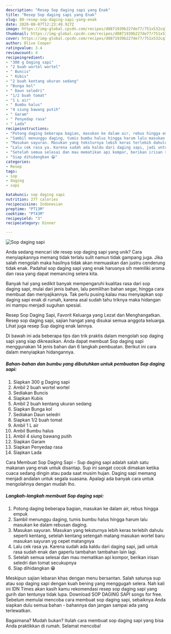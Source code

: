 ```yaml
---
description: "Resep Sop daging sapi yang Enak"
title: "Resep Sop daging sapi yang Enak"
slug: 88-resep-sop-daging-sapi-yang-enak
date: 2020-08-07T12:23:49.927Z
image: https://img-global.cpcdn.com/recipes/d8871939b227de77/751x532cq70/sop-daging-sapi-foto-resep-utama.jpg
thumbnail: https://img-global.cpcdn.com/recipes/d8871939b227de77/751x532cq70/sop-daging-sapi-foto-resep-utama.jpg
cover: https://img-global.cpcdn.com/recipes/d8871939b227de77/751x532cq70/sop-daging-sapi-foto-resep-utama.jpg
author: Olive Cooper
ratingvalue: 3.4
reviewcount: 4
recipeingredient:
- "300 g Daging sapi"
- "2 buah wortel wortel"
- " Buncis"
- " Kubis"
- "2 buah kentang ukuran sedang"
- "Bunga kol"
- " Daun seledri"
- "1/2 buah tomat"
- "1 L air"
- " Bumbu halus"
- "4 siung bawang putih"
- " Garam"
- " Penyedap rasa"
- " Lada"
recipeinstructions:
- "Potong daging beberapa bagian, masukan ke dalam air, rebus hingga empuk"
- "Sambil menunggu daging, tumis bumbu halus hingga harum lalu masukan ke dalam rebusan daging."
- "Masukan sayuran. Masukan yang teksturnya lebih keras terlebih dahulu seperti kentang, setelah kentang setengah matang masukan wortel baru masukan sayuran yg cepet matangnya"
- "Lalu cek rasa ya. Karena sudah ada kaldu dari daging sapi, jadi untuk rasa sudah enak dan gaperlu tambahan tambahan lain lagi."
- "Setelah semua selesai dan mau mematikan api kompor, berikan irisan seledri dan tomat secukupnya"
- "Siap dihidangkan 😁"
categories:
- Resep
tags:
- sop
- daging
- sapi

katakunci: sop daging sapi 
nutrition: 277 calories
recipecuisine: Indonesian
preptime: "PT13M"
cooktime: "PT43M"
recipeyield: "3"
recipecategory: Dinner

---
```



![Sop daging sapi](https://img-global.cpcdn.com/recipes/d8871939b227de77/751x532cq70/sop-daging-sapi-foto-resep-utama.jpg)

Anda sedang mencari ide resep sop daging sapi yang unik? Cara menyiapkannya memang tidak terlalu sulit namun tidak gampang juga. Jika salah mengolah maka hasilnya tidak akan memuaskan dan justru cenderung tidak enak. Padahal sop daging sapi yang enak harusnya sih memiliki aroma dan rasa yang dapat memancing selera kita.

Banyak hal yang sedikit banyak mempengaruhi kualitas rasa dari sop daging sapi, mulai dari jenis bahan, lalu pemilihan bahan segar, hingga cara membuat dan menyajikannya. Tak perlu pusing kalau mau menyiapkan sop daging sapi enak di rumah, karena asal sudah tahu triknya maka hidangan ini mampu menjadi suguhan spesial.

Resep Sop Daging Sapi, Favorit Keluarga yang Lezat dan Menghangatkan. Resep sop daging sapi, sajian hangat yang disukai semua anggota keluarga. Lihat juga resep Sup daging enak lainnya.


Di bawah ini ada beberapa tips dan trik praktis dalam mengolah sop daging sapi yang siap dikreasikan. Anda dapat membuat Sop daging sapi menggunakan 14 jenis bahan dan 6 langkah pembuatan. Berikut ini cara dalam menyiapkan hidangannya.

<!--inarticleads1-->

##### Bahan-bahan dan bumbu yang dibutuhkan untuk pembuatan Sop daging sapi:

1. Siapkan 300 g Daging sapi
1. Ambil 2 buah wortel wortel
1. Sediakan  Buncis
1. Siapkan  Kubis
1. Ambil 2 buah kentang ukuran sedang
1. Siapkan Bunga kol
1. Sediakan  Daun seledri
1. Siapkan 1/2 buah tomat
1. Ambil 1 L air
1. Ambil  Bumbu halus
1. Ambil 4 siung bawang putih
1. Siapkan  Garam
1. Siapkan  Penyedap rasa
1. Siapkan  Lada


Cara Membuat Sop Daging Sapi - Sup daging sapi adalah salah satu makanan yang enak untuk disantap. Sup ini sangat cocok dimakan ketika cuaca sedang dingin atau pada saat musim hujan. Daging sapi memang menjadi andalan untuk segala suasana. Apalagi ada banyak cara untuk mengolahnya dengan mudah lho. 

<!--inarticleads2-->

##### Langkah-langkah membuat Sop daging sapi:

1. Potong daging beberapa bagian, masukan ke dalam air, rebus hingga empuk
1. Sambil menunggu daging, tumis bumbu halus hingga harum lalu masukan ke dalam rebusan daging.
1. Masukan sayuran. Masukan yang teksturnya lebih keras terlebih dahulu seperti kentang, setelah kentang setengah matang masukan wortel baru masukan sayuran yg cepet matangnya
1. Lalu cek rasa ya. Karena sudah ada kaldu dari daging sapi, jadi untuk rasa sudah enak dan gaperlu tambahan tambahan lain lagi.
1. Setelah semua selesai dan mau mematikan api kompor, berikan irisan seledri dan tomat secukupnya
1. Siap dihidangkan 😁


Meskipun sajian lebaran khas dengan menu bersantan. Salah satunya sup atau sop daging sapi dengan kuah bening yang menggugah selera. Nah kali ini IDN Times akan kasih kamu rekomendasi resep sop daging sapi yang gurih dan tentunya tidak lupa. Download SOP DAGING SAPI songs for free. Sebelum memulai mencoba cara membuat sop daging sapi, sebaiknya Anda siapkan dulu semua bahan - bahannya dan jangan sampai ada yang terlewatkan. 

Bagaimana? Mudah bukan? Itulah cara membuat sop daging sapi yang bisa Anda praktikkan di rumah. Selamat mencoba!
